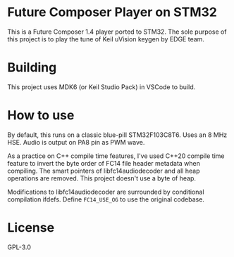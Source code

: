 
# Future Composer Player on STM32

This is a Future Composer 1.4 player ported to STM32. The sole purpose of this project is to play the tune of Keil uVision keygen by EDGE team.

# Building

This project uses MDK6 (or Keil Studio Pack) in VSCode to build.

# How to use

By default, this runs on a classic blue-pill STM32F103C8T6. Uses an 8 MHz HSE. Audio is output on PA8 pin as PWM wave.

As a practice on C++ compile time features, I've used C++20 compile time feature to invert the byte order of FC14 file header metadata when compiling. The smart pointers of libfc14audiodecoder and all heap operations are removed. This project doesn't use a byte of heap.

Modifications to libfc14audiodecoder are surrounded by conditional compilation ifdefs. Define `FC14_USE_OG` to use the original codebase.

# License

GPL-3.0
